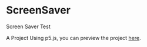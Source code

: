 # ScreenSaver
Screen Saver Test

A Project Using p5.js, you can preview the project [here](https://okaykenji.github.io/ScreenSaver/).
